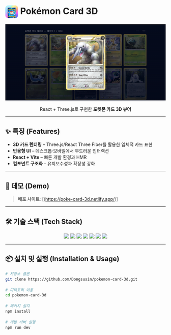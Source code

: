 # <h1 align="left"><img src="/public/icon.webp" alt="Project Icon" width="40" style="vertical-align:middle;"> Pokémon Card 3D</h1>

<p align="center">
  <img src="/public/main.png" alt="프로젝트 스크린샷" width="600">
</p>

<p align="center">
React + Three.js로 구현한 <b>포켓몬 카드 3D 뷰어</b>  
</p>

---

## ✨ 특징 (Features)

- **3D 카드 렌더링** – Three.js/React Three Fiber를 활용한 입체적 카드 표현
- **반응형 UI** – 데스크톱·모바일에서 부드러운 인터랙션
- **React + Vite** – 빠른 개발 환경과 HMR
- **컴포넌트 구조화** – 유지보수성과 확장성 강화

---

## 🚀 데모 (Demo)

> **배포 사이트**: [(https://poke-card-3d.netlify.app/)]

---

## 🛠️ 기술 스택 (Tech Stack)

<p align="center">
  <img src="https://img.shields.io/badge/React-20232A?style=for-the-badge&logo=react&logoColor=61DAFB" />
  <img src="https://img.shields.io/badge/TypeScript-3178C6?style=for-the-badge&logo=typescript&logoColor=white" />
  <img src="https://img.shields.io/badge/Vite-646CFF?style=for-the-badge&logo=vite&logoColor=white" />
  <img src="https://img.shields.io/badge/Three.js-000000?style=for-the-badge&logo=three.js&logoColor=white" />
  <img src="https://img.shields.io/badge/TailwindCSS-38B2AC?style=for-the-badge&logo=tailwind-css&logoColor=white" />
  <img src="https://img.shields.io/badge/ESLint-4B32C3?style=for-the-badge&logo=eslint&logoColor=white" />
  <img src="https://img.shields.io/badge/Prettier-F7B93E?style=for-the-badge&logo=prettier&logoColor=white" />
</p>

---

## 📦 설치 및 실행 (Installation & Usage)

```bash
# 저장소 클론
git clone https://github.com/Dongsusin/pokemon-card-3d.git

# 디렉토리 이동
cd pokemon-card-3d

# 패키지 설치
npm install

# 개발 서버 실행
npm run dev
```
